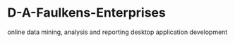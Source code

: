 # D-A-Faulkens-Enterprises
online data mining, analysis and reporting desktop application development
